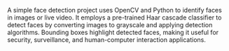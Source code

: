 A simple face detection project uses OpenCV and Python to identify faces in images or live video. It employs a pre-trained Haar cascade classifier to detect faces by converting images to grayscale and applying detection algorithms. Bounding boxes highlight detected faces, making it useful for security, surveillance, and human-computer interaction applications.
